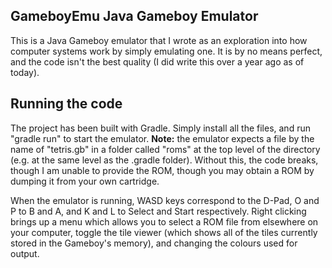 ## GameboyEmu Java Gameboy Emulator
This is a Java Gameboy emulator that I wrote as an exploration into how computer systems work by simply emulating one.
It is by no means perfect, and the code isn't the best quality (I did write this over a year ago as of today).

## Running the code
The project has been built with Gradle. Simply install all the files, and run "gradle run" to start the emulator.
**Note:** the emulator expects a file by the name of "tetris.gb" in a folder called "roms" at the top level of the directory (e.g. at the same level as the .gradle folder).
Without this, the code breaks, though I am unable to provide the ROM, though you may obtain a ROM by dumping it from your own cartridge.

When the emulator is running, WASD keys correspond to the D-Pad, O and P to B and A, and K and L to Select and Start respectively.
Right clicking brings up a menu which allows you to select a ROM file from elsewhere on your computer, toggle the tile viewer (which shows all of the tiles currently stored in the Gameboy's memory), and changing the colours used for output.
